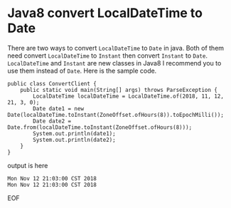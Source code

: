 # Java8 convert LocalDateTime to Date
There are two ways to convert `LocalDateTime` to `Date` in java. Both of them need convert `LocalDateTime` to `Instant` 
then convert `Instant` to `Date`. `LocalDateTime` and `Instant` are new classes in Java8 I recommend you to use them instead
of `Date`. Here is the sample code.
```
public class ConvertClient {
    public static void main(String[] args) throws ParseException {
        LocalDateTime localDateTime = LocalDateTime.of(2018, 11, 12, 21, 3, 0);
        Date date1 = new Date(localDateTime.toInstant(ZoneOffset.ofHours(8)).toEpochMilli());
        Date date2 = Date.from(localDateTime.toInstant(ZoneOffset.ofHours(8)));
        System.out.println(date1);
        System.out.println(date2);
    }
}
```
output is here
```
Mon Nov 12 21:03:00 CST 2018
Mon Nov 12 21:03:00 CST 2018
```

EOF
